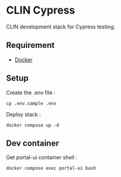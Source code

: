 # CLIN Cypress

CLIN development stack for Cypress testing.

## Requirement

- [Docker](https://www.docker.com)

## Setup

Create the .env file :

```
cp .env.sample .env
```

Deploy stack :

```
docker compose up -d
```

## Dev container

Get portal-ui container shell :

```
docker compose exec portal-ui bash
```
